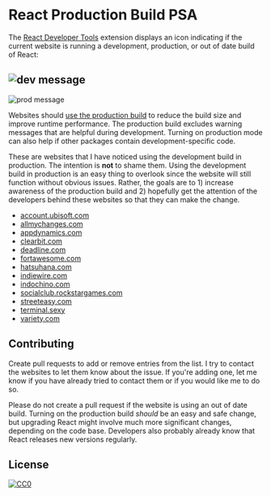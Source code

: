 # React Production Build PSA

The [React Developer Tools](https://github.com/facebook/react-devtools)
extension displays an icon indicating if the current website is running a
development, production, or out of date build of React:

![dev message](https://reactjs.org/static/devtools-dev-e434ce2f7e64f63e597edf03f4465694-1e9b4.png)
---
![prod message](https://reactjs.org/static/devtools-prod-d0f767f80866431ccdec18f200ca58f1-1e9b4.png)

Websites should [use the production
build](https://reactjs.org/docs/optimizing-performance.html#use-the-production-build)
to reduce the build size and improve runtime performance. The production build
excludes warning messages that are helpful during development. Turning on
production mode can also help if other packages contain development-specific
code.

These are websites that I have noticed using the development build in
production. The intention is **not** to shame them. Using the development build
in production is an easy thing to overlook since the website will still
function without obvious issues. Rather, the goals are to 1) increase awareness
of the production build and 2) hopefully get the attention of the developers
behind these websites so that they can make the change.

* [account.ubisoft.com](https://account.ubisoft.com/)
* [allmychanges.com](https://allmychanges.com/)
* [appdynamics.com](https://www.appdynamics.com/)
* [clearbit.com](https://clearbit.com/)
* [deadline.com](https://deadline.com/)
* [fortawesome.com](https://fortawesome.com/)
* [hatsuhana.com](https://www.hatsuhana.com/)
* [indiewire.com](https://www.indiewire.com/)
* [indochino.com](https://www.indochino.com/)
* [socialclub.rockstargames.com](https://socialclub.rockstargames.com/)
* [streeteasy.com](https://streeteasy.com/)
* [terminal.sexy](https://terminal.sexy/)
* [variety.com](https://variety.com/)

## Contributing

Create pull requests to add or remove entries from the list. I try to contact
the websites to let them know about the issue. If you're adding one, let me
know if you have already tried to contact them or if you would like me to do
so.

Please do not create a pull request if the website is using an out of date
build. Turning on the production build *should* be an easy and safe change, but
upgrading React might involve much more significant changes, depending on the
code base. Developers also probably already know that React releases new
versions regularly.

## License

[![CC0](https://licensebuttons.net/p/zero/1.0/88x31.png)](https://creativecommons.org/publicdomain/zero/1.0/)
